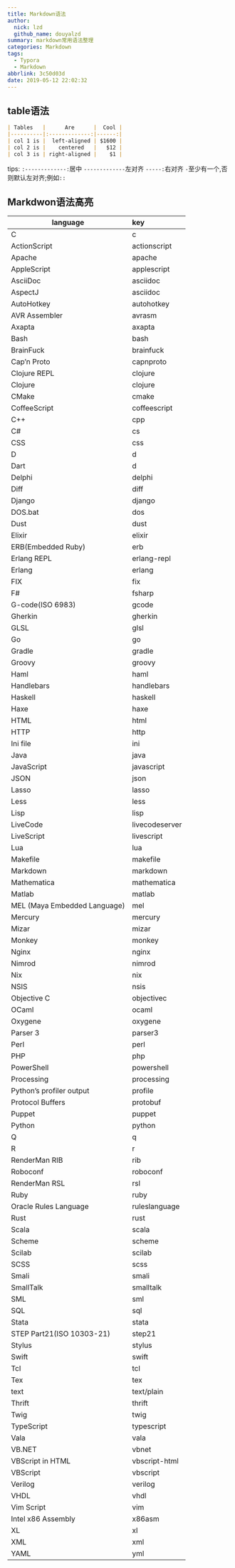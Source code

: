 ```yaml
---
title: Markdown语法
author:
  nick: lzd
  github_name: douyalzd
summary: markdown常用语法整理
categories: Markdown
tags:
  - Typora
  - Markdown
abbrlink: 3c50d03d
date: 2019-05-12 22:02:32
---
```


## table语法
```markdown
| Tables   |      Are      |  Cool |
|----------|:-------------:|------:|
| col 1 is |  left-aligned | $1600 |
| col 2 is |    centered   |   $12 |
| col 3 is | right-aligned |    $1 |
```

tips:
`:-------------:`居中
`-------------`左对齐
`-----:`右对齐
`-`至少有一个,否则默认左对齐;例如`::`

## Markdwon语法高亮
| language |key  |
|----------|:-----|
|C|c|
|ActionScript|actionscript|
|Apache      |apache|
|AppleScript |applescript|
|AsciiDoc    |asciidoc|
|AspectJ     |asciidoc|
|AutoHotkey  |autohotkey|
|AVR Assembler|avrasm|
|Axapta      |axapta|
|Bash        |bash|
|BrainFuck   |brainfuck|
|Cap’n Proto |capnproto|
|Clojure REPL|clojure|
|Clojure     |clojure|
|CMake       |cmake|
|CoffeeScript|coffeescript|
|C++         |cpp|
|C#          |cs|
|CSS         |css|
|D           |d|
|Dart        |d|
|Delphi      |delphi|
|Diff        |diff|
|Django|django|
|DOS.bat|dos|
|Dust|dust|
|Elixir|elixir|
|ERB(Embedded Ruby)|erb|
|Erlang REPL|erlang-repl|
|Erlang|erlang|
|FIX|fix|
|F#|fsharp|
|G-code(ISO 6983)|gcode|
|Gherkin|gherkin|
|GLSL|glsl|
|Go|go|
|Gradle|gradle|
|Groovy|groovy|
|Haml|haml|
|Handlebars|handlebars|
|Haskell|haskell|
|Haxe|haxe|
|HTML|html|
|HTTP|http|
|Ini file|ini|
|Java|java|
|JavaScript|javascript|
|JSON|json|
|Lasso|lasso|
|Less|less|
|Lisp|lisp|
|LiveCode|livecodeserver|
|LiveScript|livescript|
|Lua|lua|
|Makefile|makefile|
|Markdown|markdown|
|Mathematica|mathematica|
|Matlab|matlab|
|MEL (Maya Embedded Language)|mel|
|Mercury|mercury|
|Mizar|mizar|
|Monkey|monkey|
|Nginx|nginx|
|Nimrod|nimrod|
|Nix|nix|
|NSIS|nsis|
|Objective C|objectivec|
|OCaml|ocaml|
|Oxygene|oxygene|
|Parser 3|parser3|
|Perl|perl|
|PHP|php|
|PowerShell|powershell|
|Processing|processing|
|Python’s profiler output|profile|
|Protocol Buffers|protobuf|
|Puppet|puppet|
|Python|python|
|Q|q|
|R|r|
|RenderMan RIB|rib|
|Roboconf|roboconf|
|RenderMan RSL|rsl|
|Ruby|ruby|
|Oracle Rules Language|ruleslanguage|
|Rust|rust|
|Scala|scala|
|Scheme|scheme|
|Scilab|scilab|
|SCSS|scss|
|Smali|smali|
|SmallTalk|smalltalk|
|SML|sml|
|SQL|sql|
|Stata|stata|
|STEP Part21(ISO 10303-21)|step21|
|Stylus|stylus|
|Swift|swift|
|Tcl|tcl|
|Tex|tex|
|text|text/plain|
|Thrift|thrift|
|Twig|twig|
|TypeScript|typescript|
|Vala|vala|
|VB.NET|vbnet|
|VBScript in HTML|vbscript-html|
|VBScript|vbscript|
|Verilog|verilog|
|VHDL|vhdl|
|Vim Script|vim|
|Intel x86 Assembly|x86asm|
|XL|xl|
|XML|xml|
|YAML|yml|





